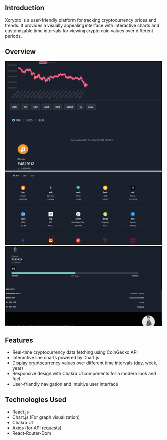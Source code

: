  ## Introduction
Xcrypto is a user-friendly platform for tracking cryptocurrency prices and trends. It provides a visually appealing interface with interactive charts and customizable time intervals for viewing crypto coin values over different periods.
<!-- Overview Section -->
## Overview
![image](https://github.com/shivamnit123/Xcrypto/blob/main/xcrypto4.png)
![image](https://github.com/shivamnit123/Xcrypto/blob/main/xcypto3.png)
![image](https://github.com/shivamnit123/Xcrypto/blob/main/xcrypto2.png)

## Features

- Real-time cryptocurrency data fetching using CoinGecko API
- Interactive line charts powered by Chart.js
- Display cryptocurrency values over different time intervals (day, week, year)
- Responsive design with Chakra UI components for a modern look and feel
- User-friendly navigation and intuitive user interface

## Technologies Used

- React.js
- Chart.js (For graph visualization)
- Chakra UI
- Axios (for API requests)
- React-Router-Dom
